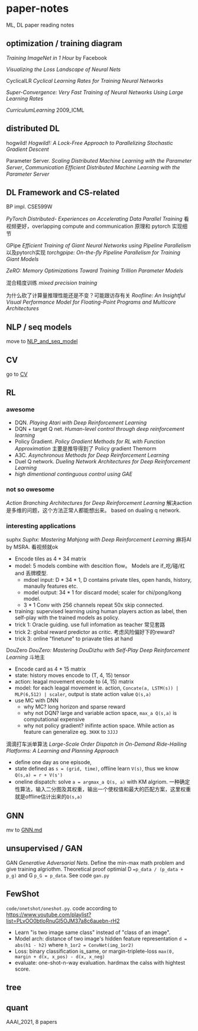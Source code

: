 # paper-notes
ML, DL paper reading notes


## optimization / training diagram

*Training ImageNet in 1 Hour* by Facebook

*Visualizing the Loss Landscape of Neural Nets*

CyclicalLR *Cyclical Learning Rates for Training Neural Networks*

*Super-Convergence: Very Fast Training of Neural Networks Using Large Learning Rates*

*CurriculumLearning* 2009_ICML


## distributed DL

hogwild! *Hogwild!: A Lock-Free Approach to Parallelizing Stochastic Gradient Descent*

Parameter Server. *Scaling Distributed Machine Learning with the Parameter Server*, *Communication Efﬁcient Distributed Machine Learning with the Parameter Server*


## DL Framework and CS-related

BP impl. CSE599W

*PyTorch Distributed- Experiences on Accelerating Data Parallel Training* 看视频更好，overlapping compute and communication 原理和 pytorch 实现细节

GPipe *Efficient Training of Giant Neural Networks using Pipeline Parallelism* 以及pytorch实现 *torchgpipe: On-the-ﬂy Pipeline Parallelism for Training Giant Models*

*ZeRO: Memory Optimizations Toward Training Trillion Parameter Models*

混合精度训练 *mixed precision training*

为什么砍了计算量推理性能还是不变？可能跟访存有关 *Roofline: An Insightful Visual Performance Model for Floating-Point Programs and Multicore Architectures*

## NLP / seq models

move to [NLP_and_seq_model](./NLP_and_seq_model.md)

## CV

go to [CV](./CV.md)

## RL

### awesome

- DQN. *Playing Atari with Deep Reinforcement Learning*    
- DQN + target Q net. *Human-level control through deep reinforcement learning*      
- Policy Gradient. *Policy Gradient Methods for RL with Function Approximation* 主要是推导得到了 Policy gradient Themorm    
- A3C. *Asynchronous Methods for Deep Reinforcement Learning*   
- Duel Q network. *Dueling Network Architectures for Deep Reinforcement Learning*    
- *high dimentional continguous control using GAE*

### not so owesome

*Action Branching Architectures for Deep Reinforcement Learning* 解决action是多维的问题，这个方法正常人都能想出来。 based on dualing q network. 

### interesting applications

suphx *Suphx: Mastering Mahjong with Deep Reinforcement Learning*   麻将AI by MSRA. 看视频就ok

- Encode tiles as 4 * 34 matrix
- model: 5 models combine with descition flow。 Models are if_吃/碰/杠 and 丢牌模型.
    + mdoel input: D * 34 * 1, D contains private tiles, open hands, history, manaully features etc.
    + model output: 34 * 1 for discard model; scaler for chi/pong/kong model.
    + 3 * 1 Conv with 256 channels repeat 50x skip connected.
- training: supervised learning using human players action as label, then self-play with the trained models as policy.
- trick 1: Oracle guiding. use full infomation as teacher 常见套路
- trick 2: global reward predictor as critic. 考虑风险偏好下的reward?
- trick 3: online "finetune" to priavate tiles at hand


DouZero *DouZero: Mastering DouDizhu with Self-Play Deep Reinforcement Learning*  斗地主

- Encode card as 4 * 15 matrix
- state: history moves encode to (T, 4, 15) tensor
- action: leagal movement encode to (4, 15) matrix
- model: for each leagal movement ie. action, `Concate(a, LSTM(s)) | MLP(6,512) | scaler`, output is state action value `Q(s,a)`
- use MC with DNN
    + why MC? long horizon and sparse reward
    + why not DQN? large and variable action space, `max_a Q(s,a)` is computational expensive
    + why not policy gradient? inifinte action space. While action as feature can generalize eg. `3KKK` to `3JJJ`


滴滴打车派单算法 *Large-Scale Order Dispatch in On-Demand Ride-Hailing Platforms: A Learning and Planning Approach*

- define one day as one episode, 
- state defined as `s = (grid, time)`,  offline learn `V(s)`, thus we know `Q(s,a) = r + V(s')`
- oneline dispatch: solve `a = argmax_a Q(s, a)` with KM algriom. 一种确定性算法，输入二分图及其权重，输出一个使权值和最大的匹配方案，这里权重就是offline估计出来的`Q(s,a)`


## GNN

mv to [GNN.md](./GNN.md)


## unsupervised / GAN

GAN *Generative Adversarial Nets*. Define the min-max math problem and give training algriothm. Theoretical proof optimial D `=p_data / (p_data + p_g)` and G `p_G = p_data`. See code `gan.py`


## FewShot

`code/onetshot/oneshot.py`. code according to https://www.youtube.com/playlist?list=PLvOO0btloRnuGl5OJM37a8c6auebn-rH2

- Learn "is two image same class" instead of "class of an image".
- Model arch: distance of two image's hidden feature representation `d = abs(h1 - h2)` where `h_1or2 = ConvNet(img_1or2)`
- Loss: binary classification is_same, or margin-triplete-loss `max(0, margin + d(x, x_pos) - d(x, x_neg)`
- evaluate: one-shot-n-way evaluation. hardmax the calss with hightest score.


## tree


## quant

AAAI_2021, 8 papers